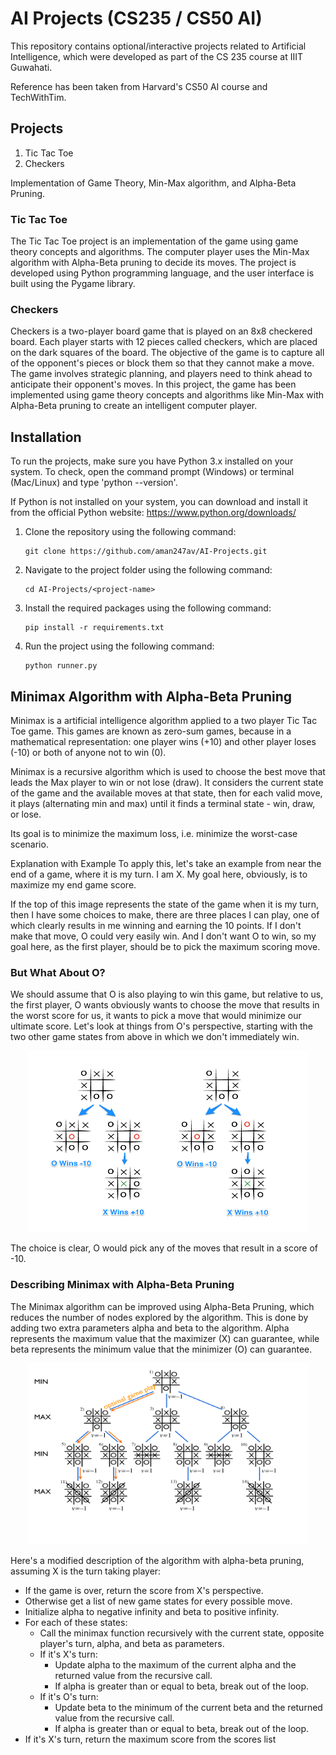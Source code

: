 # AI Projects (CS235 / CS50 AI)
This repository contains optional/interactive projects related to Artificial Intelligence, which were developed as part of the CS 235 course at IIIT Guwahati.

Reference has been taken from Harvard's CS50 AI course and TechWithTim.

## Projects
1. Tic Tac Toe 
2. Checkers

Implementation of Game Theory, Min-Max algorithm, and Alpha-Beta Pruning.

### Tic Tac Toe
The Tic Tac Toe project is an implementation of the game using game theory concepts and algorithms. The computer player uses the Min-Max algorithm with Alpha-Beta pruning to decide its moves. The project is developed using Python programming language, and the user interface is built using the Pygame library.

### Checkers
Checkers is a two-player board game that is played on an 8x8 checkered board. Each player starts with 12 pieces called checkers, which are placed on the dark squares of the board. The objective of the game is to capture all of the opponent's pieces or block them so that they cannot make a move. The game involves strategic planning, and players need to think ahead to anticipate their opponent's moves. In this project, the game has been implemented using game theory concepts and algorithms like Min-Max with Alpha-Beta pruning to create an intelligent computer player.

## Installation
To run the projects, make sure you have Python 3.x installed on your system. To check, open the command prompt (Windows) or terminal (Mac/Linux) and type 'python --version'. 

If Python is not installed on your system, you can download and install it from the official Python website: https://www.python.org/downloads/


1. Clone the repository using the following command: 
   ```
   git clone https://github.com/aman247av/AI-Projects.git
   ```
   
2. Navigate to the project folder using the following command: 
   ```
   cd AI-Projects/<project-name>
   ```

3. Install the required packages using the following command: 
   ```
   pip install -r requirements.txt
   ```
   
4. Run the project using the following command: 
   ```
   python runner.py
   ```
   
## Minimax Algorithm with Alpha-Beta Pruning
Minimax is a artificial intelligence algorithm applied to a two player Tic Tac Toe game. This games are known as zero-sum games, because in a mathematical representation: one player wins (+10) and other player loses (-10) or both of anyone not to win (0).

Minimax is a recursive algorithm which is used to choose the best move that leads the Max player to win or not lose (draw). It considers the current state of the game and the available moves at that state, then for each valid move, it plays (alternating min and max) until it finds a terminal state - win, draw, or lose.

Its goal is to minimize the maximum loss, i.e. minimize the worst-case scenario.

Explanation with Example
To apply this, let's take an example from near the end of a game, where it is my turn. I am X. My goal here, obviously, is to maximize my end game score.


If the top of this image represents the state of the game when it is my turn, then I have some choices to make, there are three places I can play, one of which clearly results in me winning and earning the 10 points. If I don't make that move, O could very easily win. And I don't want O to win, so my goal here, as the first player, should be to pick the maximum scoring move.

### But What About O?
We should assume that O is also playing to win this game, but relative to us, the first player, O wants obviously wants to choose the move that results in the worst score for us, it wants to pick a move that would minimize our ultimate score. Let's look at things from O's perspective, starting with the two other game states from above in which we don't immediately win.

<p align="center"><img src="Images/Minimax_2.png" width="450" height="290" /></p>
The choice is clear, O would pick any of the moves that result in a score of -10.

### Describing Minimax with Alpha-Beta Pruning
The Minimax algorithm can be improved using Alpha-Beta Pruning, which reduces the number of nodes explored by the algorithm. This is done by adding two extra parameters alpha and beta to the algorithm. Alpha represents the maximum value that the maximizer (X) can guarantee, while beta represents the minimum value that the minimizer (O) can guarantee.

<p align="center"><img src="Images/minmax.png" width="450" height="290" /></p>

Here's a modified description of the algorithm with alpha-beta pruning, assuming X is the turn taking player:

- If the game is over, return the score from X's perspective.
- Otherwise get a list of new game states for every possible move.
- Initialize alpha to negative infinity and beta to positive infinity.
- For each of these states:
    - Call the minimax function recursively with the current state, opposite player's turn, alpha, and beta as parameters.
    - If it's X's turn:
        - Update alpha to the maximum of the current alpha and the returned value from the recursive call.
        - If alpha is greater than or equal to beta, break out of the loop.
    - If it's O's turn:
        - Update beta to the minimum of the current beta and the returned value from the recursive call.
        - If alpha is greater than or equal to beta, break out of the loop.
- If it's X's turn, return the maximum score from the scores list
